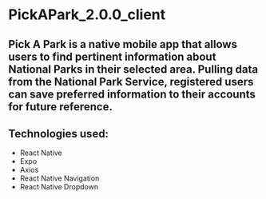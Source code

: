 # PickAPark_2.0.0_client

## Pick A Park is a native mobile app that allows users to find pertinent information about National Parks in their selected area. Pulling data from the National Park Service, registered users can save preferred information to their accounts for future reference.

## Technologies used:
- React Native
- Expo
- Axios
- React Native Navigation
- React Native Dropdown
